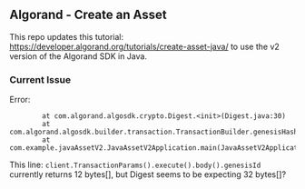 ## Algorand - Create an Asset

This repo updates this tutorial: https://developer.algorand.org/tutorials/create-asset-java/ to use the v2 version of the Algorand SDK in Java.


### Current Issue

Error: 
```Exception in thread "main" java.lang.IllegalArgumentException: digest wrong length
        at com.algorand.algosdk.crypto.Digest.<init>(Digest.java:30)
        at com.algorand.algosdk.builder.transaction.TransactionBuilder.genesisHash(TransactionBuilder.java:405)
        at com.example.javaAssetV2.JavaAssetV2Application.main(JavaAssetV2Application.java:175)
```
  
 This line: ```client.TransactionParams().execute().body().genesisId``` currently returns 12 bytes[], but Digest seems to be expecting 32 bytes[]?
  

